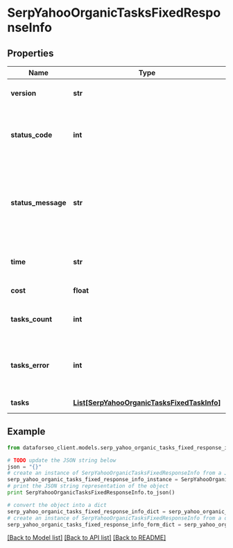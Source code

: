 # SerpYahooOrganicTasksFixedResponseInfo


## Properties

Name | Type | Description | Notes
------------ | ------------- | ------------- | -------------
**version** | **str** | the current version of the API | [optional] 
**status_code** | **int** | general status code you can find the full list of the response codes here | [optional] 
**status_message** | **str** | general informational message you can find the full list of general informational messages here | [optional] 
**time** | **str** | total execution time, seconds | [optional] 
**cost** | **float** | total tasks cost, USD | [optional] 
**tasks_count** | **int** | the number of tasks in the tasks array | [optional] 
**tasks_error** | **int** | the number of tasks in the tasks array returned with an error | [optional] 
**tasks** | [**List[SerpYahooOrganicTasksFixedTaskInfo]**](SerpYahooOrganicTasksFixedTaskInfo.md) | array of tasks | [optional] 

## Example

```python
from dataforseo_client.models.serp_yahoo_organic_tasks_fixed_response_info import SerpYahooOrganicTasksFixedResponseInfo

# TODO update the JSON string below
json = "{}"
# create an instance of SerpYahooOrganicTasksFixedResponseInfo from a JSON string
serp_yahoo_organic_tasks_fixed_response_info_instance = SerpYahooOrganicTasksFixedResponseInfo.from_json(json)
# print the JSON string representation of the object
print SerpYahooOrganicTasksFixedResponseInfo.to_json()

# convert the object into a dict
serp_yahoo_organic_tasks_fixed_response_info_dict = serp_yahoo_organic_tasks_fixed_response_info_instance.to_dict()
# create an instance of SerpYahooOrganicTasksFixedResponseInfo from a dict
serp_yahoo_organic_tasks_fixed_response_info_form_dict = serp_yahoo_organic_tasks_fixed_response_info.from_dict(serp_yahoo_organic_tasks_fixed_response_info_dict)
```
[[Back to Model list]](../README.md#documentation-for-models) [[Back to API list]](../README.md#documentation-for-api-endpoints) [[Back to README]](../README.md)


